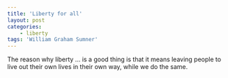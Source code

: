 ```yaml
---
title: 'Liberty for all'
layout: post
categories:
    - liberty
tags: 'William Graham Sumner'
---
```


The reason why liberty … is a good thing is that it means leaving people to live out their own lives in their own way, while we do the same.